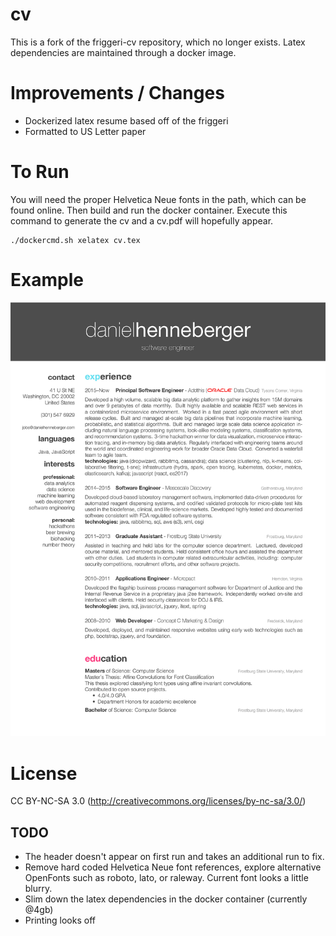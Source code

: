 # cv
This is a fork of the friggeri-cv repository, which no longer exists. Latex dependencies are maintained through a docker image.

# Improvements / Changes
 - Dockerized latex resume based off of the friggeri
 - Formatted to US Letter paper

# To Run
You will need the proper Helvetica Neue fonts in the path, which can be found online. Then build and run the docker container. Execute this command to generate the cv and a cv.pdf will hopefully appear.
```
./dockercmd.sh xelatex cv.tex
```

# Example
![Image of CV](/sample.png)

# License
CC BY-NC-SA 3.0 (http://creativecommons.org/licenses/by-nc-sa/3.0/)

## TODO
 - The header doesn't appear on first run and takes an additional run to fix.
 - Remove hard coded Helvetica Neue font references, explore alternative OpenFonts such as roboto, lato, or raleway. Current font looks a little blurry.
 - Slim down the latex dependencies in the docker container (currently @4gb)
 - Printing looks off
